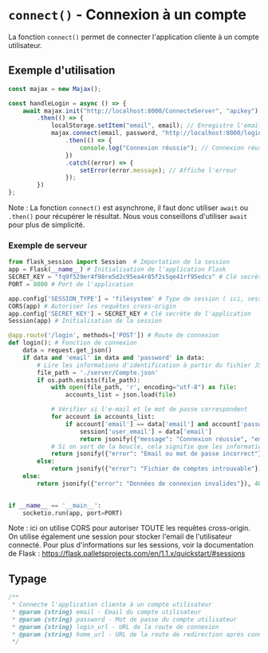 # `connect()` - Connexion à un compte

La fonction `connect()` permet de connecter l'application cliente à un compte utilisateur.

## Exemple d'utilisation

```js
const majax = new Majax();

const handleLogin = async () => {
    await majax.init("http://localhost:8000/ConnecteServer", "apikey") // Connexion au serveur avec la clé api
        .then(() => {
            localStorage.setItem("email", email); // Enregistre l'email dans le local storage
            majax.connect(email, password, "http://localhost:8000/login", "/Accueil") // Connexion au compte utilisateur
                .then(() => {
                    console.log("Connexion réussie"); // Connexion réussie
                })
                .catch((error) => {
                    setError(error.message); // Affiche l'erreur
                });
        })
};
```

Note : La fonction `connect()` est asynchrone, il faut donc utiliser `await` ou `.then()` pour récupérer le résultat. Nous vous conseillons d'utiliser `await` pour plus de simplicité.

### Exemple de serveur

```python
from flask_session import Session  # Importation de la session
app = Flask(__name__) # Initialisation de l'application Flask
SECRET_KEY = "fq9f529er4f98re5d2c95ea4r85f2s5qe41rf95edcs" # Clé secrète de l'application
PORT = 8000 # Port de l'application

app.config['SESSION_TYPE'] = 'filesystem' # Type de session ( ici, session stockée dans le système de fichiers )
CORS(app) # Autoriser les requêtes cross-origin
app.config['SECRET_KEY'] = SECRET_KEY # Clé secrète de l'application
Session(app) # Initialisation de la session

@app.route('/login', methods=['POST']) # Route de connexion
def login(): # Fonction de connexion
    data = request.get_json()
    if data and 'email' in data and 'password' in data:
        # Lire les informations d'identification à partir du fichier JSON
        file_path = './server/Compte.json'
        if os.path.exists(file_path):
            with open(file_path, 'r', encoding="utf-8") as file:
                accounts_list = json.load(file)

            # Vérifier si l'e-mail et le mot de passe correspondent
            for account in accounts_list:
                if account['email'] == data['email'] and account['password'] == data['password']:
                    session['user_email'] = data['email']
                    return jsonify({"message": "Connexion réussie", "email": data['email']}), 200
            # Si on sort de la boucle, cela signifie que les informations d'identification sont incorrectes
            return jsonify({"error": "Email ou mot de passe incorrect"}), 401
        else:
            return jsonify({"error": "Fichier de comptes introuvable"}), 500
    else:
        return jsonify({"error": "Données de connexion invalides"}), 400

    
if __name__ == '__main__':
    socketio.run(app, port=PORT)
```

Note : ici on utilise CORS pour autoriser TOUTE les requêtes cross-origin. On utilise également une session pour stocker l'email de l'utilisateur connecté. Pour plus d'informations sur les sessions, voir la documentation de Flask : https://flask.palletsprojects.com/en/1.1.x/quickstart/#sessions

## Typage

```js
/**
 * Connecte l'application cliente à un compte utilisateur
 * @param {string} email - Email du compte utilisateur
 * @param {string} password - Mot de passe du compte utilisateur
 * @param {string} login_url - URL de la route de connexion
 * @param {string} home_url - URL de la route de redirection après connexion
 */
```